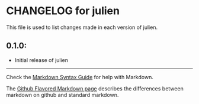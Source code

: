 # CHANGELOG for julien

This file is used to list changes made in each version of julien.

## 0.1.0:

* Initial release of julien

- - -
Check the [Markdown Syntax Guide](http://daringfireball.net/projects/markdown/syntax) for help with Markdown.

The [Github Flavored Markdown page](http://github.github.com/github-flavored-markdown/) describes the differences between markdown on github and standard markdown.
